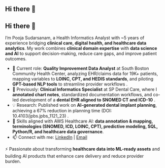 ## Hi there 👋
## Hi there 👋

I’m Pooja Sudarsanam, a Health Informatics Analyst with ~5 years of experience bridging **clinical care, digital health, and healthcare data analytics**. My work combines **clinical domain expertise** with **data science and AI** to support decision-making, reduce care gaps, and improve patient outcomes.  

- 🔭 Current role: **Quality Improvement Data Analyst** at South Boston Community Health Center, analyzing EHR/claims data for 19K+ patients, mapping variables to **LOINC, CPT, and HEDIS standards**, and piloting **GPT-based NLP tools** to streamline provider workflows .  
- 🌱 Previously: **Clinical Informatics Specialist** at SP Dental Care, where I **annotated chart notes**, standardized documentation workflows, and co-led development of a **dental EHR aligned to SNOMED CT and ICD-10** .  
- 💡 Research: Published work on **AI-generated dental implant planning**, achieving a 67% reduction in planning time (DOI: 10.4103/jpbs.jpbs_1121_23) .  
- 🤝 Skills aligned with AWS Healthcare AI: **data annotation & mapping, terminologies (SNOMED, ICD, LOINC, CPT), predictive modeling, SQL, Python/R, and healthcare data governance**.  
- 📫 Connect with me: [LinkedIn](http://www.linkedin.com/in/dr-pooja) | [Email](mailto:poojasudars@gmail.com)  

⚡ Passionate about transforming **healthcare data into ML-ready assets** and building AI products that enhance care delivery and reduce provider burden.  
<!--
**Pooja-Sudarsanam/Pooja-Sudarsanam** is a ✨ _special_ ✨ repository because its `README.md` (this file) appears on your GitHub profile.

Here are some ideas to get you started:

- 🔭 I’m currently working on ...
- 🌱 I’m currently learning ...
- 👯 I’m looking to collaborate on ...
- 🤔 I’m looking for help with ...
- 💬 Ask me about ...
- 📫 How to reach me: ...
- 😄 Pronouns: ...
- ⚡ Fun fact: ...
-->
